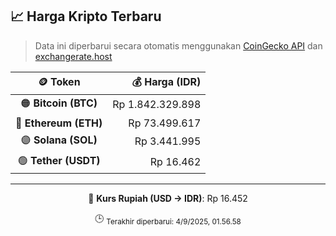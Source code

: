 

<!-- HARGA_KRIPTO -->
## 📈 Harga Kripto Terbaru

> Data ini diperbarui secara otomatis menggunakan [CoinGecko API](https://www.coingecko.com/) dan [exchangerate.host](https://exchangerate.host/)

<div align="center">

| 🪙 Token | 💰 Harga (IDR) |
|:------:|---------------:|
| 🟠 **Bitcoin (BTC)**   | Rp 1.842.329.898 |
| 🔵 **Ethereum (ETH)**  | Rp 73.499.617 |
| 🟣 **Solana (SOL)**    | Rp 3.441.995 |
| 🟢 **Tether (USDT)**   | Rp 16.462 |

---

💱 **Kurs Rupiah (USD → IDR)**: Rp 16.452

🕒 <sub>Terakhir diperbarui: 4/9/2025, 01.56.58</sub>

</div>
<!-- /HARGA_KRIPTO -->